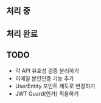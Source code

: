 ## 처리 중

## 처리 완료

## TODO
- 각 API 유효성 검증 분리하기
- 이메일 본인인증 기능 추가
- UserEntity 포인트 제도로 변경하기
- JWT Guard(인가) 적용하기
